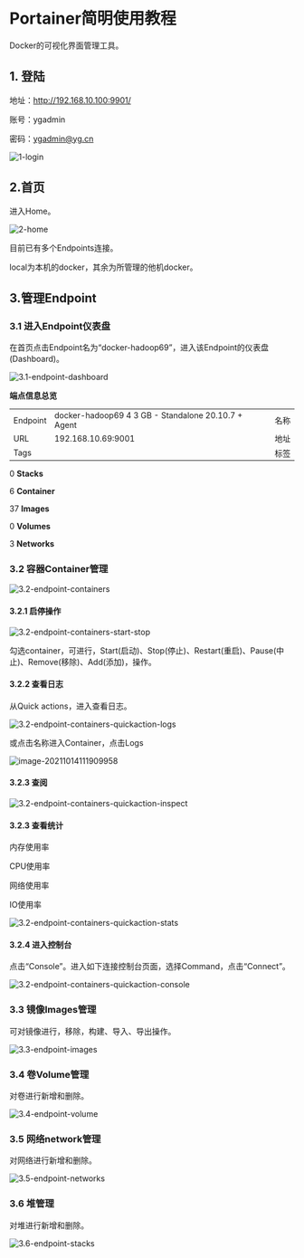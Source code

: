 # Portainer简明使用教程

Docker的可视化界面管理工具。

## 1. 登陆

地址：http://192.168.10.100:9901/

账号：ygadmin

密码：ygadmin@yg.cn

![1-login](..\..\images\portainer\1-login.png)



## 2.首页

进入Home。

![2-home](..\..\images\portainer\2-home.png)

目前已有多个Endpoints连接。

local为本机的docker，其余为所管理的他机docker。



## 3.管理Endpoint

### 3.1 进入Endpoint仪表盘

​	在首页点击Endpoint名为“docker-hadoop69”，进入该Endpoint的仪表盘(Dashboard)。

![3.1-endpoint-dashboard](..\..\images\portainer\3.1-endpoint-dashboard.png)

**端点信息总览**

|          |                                                     |      |
| -------- | --------------------------------------------------- | ---- |
| Endpoint | docker-hadoop69 4 3 GB - Standalone 20.10.7 + Agent | 名称 |
| URL      | 192.168.10.69:9001                                  | 地址 |
| Tags     |                                                     | 标签 |

0 **Stacks**

6 **Container**

37 **Images**

0 **Volumes**

3 **Networks**



### 3.2 容器Container管理

![3.2-endpoint-containers](..\..\images\portainer\3.2-endpoint-containers.png)

#### 3.2.1 启停操作

![3.2-endpoint-containers-start-stop](..\..\images\portainer\3.2-endpoint-containers-start-stop.png)

勾选container，可进行，Start(启动)、Stop(停止)、Restart(重启)、Pause(中止)、Remove(移除)、Add(添加)，操作。

#### 3.2.2 查看日志

从Quick actions，进入查看日志。

![3.2-endpoint-containers-quickaction-logs](..\..\images\portainer\3.2-endpoint-containers-quickaction-logs.png)

或点击名称进入Container，点击Logs

![image-20211014111909958](C:\Users\kimiz\AppData\Roaming\Typora\typora-user-images\image-20211014111909958.png)

#### 3.2.3 查阅

![3.2-endpoint-containers-quickaction-inspect](..\..\images\portainer\3.2-endpoint-containers-quickaction-inspect.png)

#### 3.2.3 查看统计

内存使用率

CPU使用率

网络使用率

IO使用率

![3.2-endpoint-containers-quickaction-stats](..\..\images\portainer\3.2-endpoint-containers-quickaction-stats.png)

#### 3.2.4 进入控制台

点击“Console”。进入如下连接控制台页面，选择Command，点击“Connect”。

![3.2-endpoint-containers-quickaction-console](..\..\images\portainer\3.2-endpoint-containers-quickaction-console.png)



### 3.3 镜像Images管理

可对镜像进行，移除，构建、导入、导出操作。

![3.3-endpoint-images](..\..\images\portainer\3.3-endpoint-images.png)



### 3.4 卷Volume管理

对卷进行新增和删除。

![3.4-endpoint-volume](..\..\images\portainer\3.4-endpoint-volume.png)



### 3.5 网络network管理

对网络进行新增和删除。

![3.5-endpoint-networks](..\..\images\portainer\3.5-endpoint-networks.png)



### 3.6 堆管理

对堆进行新增和删除。

![3.6-endpoint-stacks](..\..\images\portainer\3.6-endpoint-stacks.png)